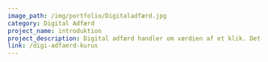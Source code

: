 ```yaml
---
image_path: /img/portfolio/Digitaladfærd.jpg
category: Digital Adfærd
project_name: introduktion
project_description: Digital adfærd handler om værdien af et klik. Det handler om de såkaldte 'gratis ydelser', digitale fodspor og hvordan de teknologiske mekanismer påvirker os, vores adfærd - ofte uden at vi er opmærksomme på det.
link: /digi-adfaerd-kurus
---
```

